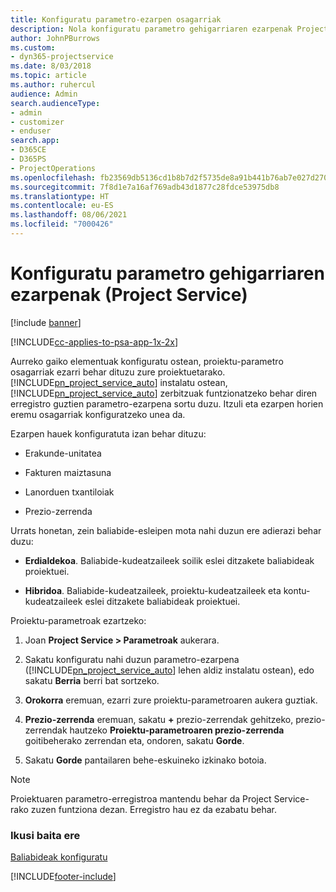 ```yaml
---
title: Konfiguratu parametro-ezarpen osagarriak
description: Nola konfiguratu parametro gehigarriaren ezarpenak Project Service-n
author: JohnPBurrows
ms.custom:
- dyn365-projectservice
ms.date: 8/03/2018
ms.topic: article
ms.author: ruhercul
audience: Admin
search.audienceType:
- admin
- customizer
- enduser
search.app:
- D365CE
- D365PS
- ProjectOperations
ms.openlocfilehash: fb23569db5136cd1b8b7d2f5735de8a91b441b76ab7e027d27087b3785f4636e
ms.sourcegitcommit: 7f8d1e7a16af769adb43d1877c28fdce53975db8
ms.translationtype: HT
ms.contentlocale: eu-ES
ms.lasthandoff: 08/06/2021
ms.locfileid: "7000426"
---
```

# <a name="configure-additional-parameter-settings-project-service"></a>Konfiguratu parametro gehigarriaren ezarpenak (Project Service)

[!include [banner](../includes/psa-now-project-operations.md)]

[!INCLUDE[cc-applies-to-psa-app-1x-2x](../includes/cc-applies-to-psa-app-1x-2x.md)]

Aurreko gaiko elementuak konfiguratu ostean, proiektu-parametro osagarriak ezarri behar dituzu zure proiektuetarako. [!INCLUDE[pn_project_service_auto](../includes/pn-project-service-auto.md)] instalatu ostean, [!INCLUDE[pn_project_service_auto](../includes/pn-project-service-auto.md)] zerbitzuak funtzionatzeko behar diren erregistro guztien parametro-ezarpena sortu duzu. Itzuli eta ezarpen horien eremu osagarriak konfiguratzeko unea da.  
  
 Ezarpen hauek konfiguratuta izan behar dituzu:  
  
-   Erakunde-unitatea  
  
-   Fakturen maiztasuna  
  
-   Lanorduen txantiloiak  
  
-   Prezio-zerrenda  
 
Urrats honetan, zein baliabide-esleipen mota nahi duzun ere adierazi behar duzu:  
  
- **Erdialdekoa**. Baliabide-kudeatzaileek soilik eslei ditzakete baliabideak proiektuei.  
  
- **Hibridoa**. Baliabide-kudeatzaileek, proiektu-kudeatzaileek eta kontu-kudeatzaileek eslei ditzakete baliabideak proiektuei.  
  
 
Proiektu-parametroak ezartzeko:  
  
1. Joan **Project Service > Parametroak** aukerara.  
  
2. Sakatu konfiguratu nahi duzun parametro-ezarpena ([!INCLUDE[pn_project_service_auto](../includes/pn-project-service-auto.md)] lehen aldiz instalatu ostean), edo sakatu **Berria** berri bat sortzeko.  
  
3. **Orokorra** eremuan, ezarri zure proiektu-parametroaren aukera guztiak.  
  
4. **Prezio-zerrenda** eremuan, sakatu **+** prezio-zerrendak gehitzeko, prezio-zerrendak hautzeko **Proiektu-parametroaren prezio-zerrenda** goitibeherako zerrendan eta, ondoren, sakatu **Gorde**.  
  
5. Sakatu **Gorde** pantailaren behe-eskuineko izkinako botoia.  

> [!NOTE]
> Proiektuaren parametro-erregistroa mantendu behar da Project Service-rako zuzen funtziona dezan. Erregistro hau ez da ezabatu behar.

### <a name="see-also"></a>Ikusi baita ere  
 [Baliabideak konfiguratu](../psa/set-up-resources.md)


[!INCLUDE[footer-include](../includes/footer-banner.md)]
